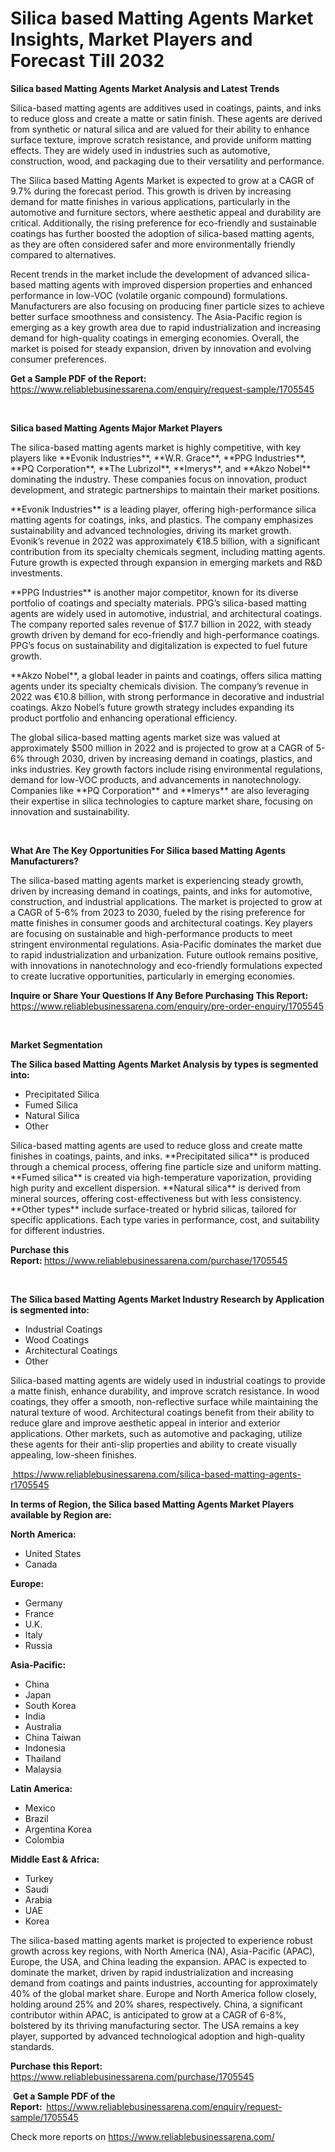 <p><h1>Silica based Matting Agents Market Insights, Market Players and Forecast Till 2032</h1></p><p><strong>Silica based Matting Agents Market Analysis and Latest Trends</strong></p>
<p><p>Silica-based matting agents are additives used in coatings, paints, and inks to reduce gloss and create a matte or satin finish. These agents are derived from synthetic or natural silica and are valued for their ability to enhance surface texture, improve scratch resistance, and provide uniform matting effects. They are widely used in industries such as automotive, construction, wood, and packaging due to their versatility and performance.</p><p>The Silica based Matting Agents Market is expected to grow at a CAGR of 9.7% during the forecast period. This growth is driven by increasing demand for matte finishes in various applications, particularly in the automotive and furniture sectors, where aesthetic appeal and durability are critical. Additionally, the rising preference for eco-friendly and sustainable coatings has further boosted the adoption of silica-based matting agents, as they are often considered safer and more environmentally friendly compared to alternatives.</p><p>Recent trends in the market include the development of advanced silica-based matting agents with improved dispersion properties and enhanced performance in low-VOC (volatile organic compound) formulations. Manufacturers are also focusing on producing finer particle sizes to achieve better surface smoothness and consistency. The Asia-Pacific region is emerging as a key growth area due to rapid industrialization and increasing demand for high-quality coatings in emerging economies. Overall, the market is poised for steady expansion, driven by innovation and evolving consumer preferences.</p></p>
<p><strong>Get a Sample PDF of the Report:&nbsp;</strong> <a href="https://www.reliablebusinessarena.com/enquiry/request-sample/1705545?utm_campaign=1143&utm_medium=2&utm_source=Github&utm_content=ia&utm_term=25012025&utm_id=silica-based-matting-agents">https://www.reliablebusinessarena.com/enquiry/request-sample/1705545</a></p>
<p>&nbsp;</p>
<p><strong>Silica based Matting Agents Major Market Players</strong></p>
<p><p>The silica-based matting agents market is highly competitive, with key players like **Evonik Industries**, **W.R. Grace**, **PPG Industries**, **PQ Corporation**, **The Lubrizol**, **Imerys**, and **Akzo Nobel** dominating the industry. These companies focus on innovation, product development, and strategic partnerships to maintain their market positions.</p><p>**Evonik Industries** is a leading player, offering high-performance silica matting agents for coatings, inks, and plastics. The company emphasizes sustainability and advanced technologies, driving its market growth. Evonik’s revenue in 2022 was approximately €18.5 billion, with a significant contribution from its specialty chemicals segment, including matting agents. Future growth is expected through expansion in emerging markets and R&D investments.</p><p>**PPG Industries** is another major competitor, known for its diverse portfolio of coatings and specialty materials. PPG’s silica-based matting agents are widely used in automotive, industrial, and architectural coatings. The company reported sales revenue of $17.7 billion in 2022, with steady growth driven by demand for eco-friendly and high-performance coatings. PPG’s focus on sustainability and digitalization is expected to fuel future growth.</p><p>**Akzo Nobel**, a global leader in paints and coatings, offers silica matting agents under its specialty chemicals division. The company’s revenue in 2022 was €10.8 billion, with strong performance in decorative and industrial coatings. Akzo Nobel’s future growth strategy includes expanding its product portfolio and enhancing operational efficiency.</p><p>The global silica-based matting agents market size was valued at approximately $500 million in 2022 and is projected to grow at a CAGR of 5-6% through 2030, driven by increasing demand in coatings, plastics, and inks industries. Key growth factors include rising environmental regulations, demand for low-VOC products, and advancements in nanotechnology. Companies like **PQ Corporation** and **Imerys** are also leveraging their expertise in silica technologies to capture market share, focusing on innovation and sustainability.</p></p>
<p>&nbsp;</p>
<p><strong>What Are The Key Opportunities For Silica based Matting Agents Manufacturers?</strong></p>
<p><p>The silica-based matting agents market is experiencing steady growth, driven by increasing demand in coatings, paints, and inks for automotive, construction, and industrial applications. The market is projected to grow at a CAGR of 5-6% from 2023 to 2030, fueled by the rising preference for matte finishes in consumer goods and architectural coatings. Key players are focusing on sustainable and high-performance products to meet stringent environmental regulations. Asia-Pacific dominates the market due to rapid industrialization and urbanization. Future outlook remains positive, with innovations in nanotechnology and eco-friendly formulations expected to create lucrative opportunities, particularly in emerging economies.</p></p>
<p><strong>Inquire or Share Your Questions If Any Before Purchasing This Report:</strong> <a href="https://www.reliablebusinessarena.com/enquiry/pre-order-enquiry/1705545?utm_campaign=1143&utm_medium=2&utm_source=Github&utm_content=ia&utm_term=25012025&utm_id=silica-based-matting-agents">https://www.reliablebusinessarena.com/enquiry/pre-order-enquiry/1705545</a></p>
<p>&nbsp;</p>
<p><strong>Market Segmentation</strong></p>
<p><strong>The Silica based Matting Agents Market Analysis by types is segmented into:</strong></p>
<p><ul><li>Precipitated Silica</li><li>Fumed Silica</li><li>Natural Silica</li><li>Other</li></ul></p>
<p><p>Silica-based matting agents are used to reduce gloss and create matte finishes in coatings, paints, and inks. **Precipitated silica** is produced through a chemical process, offering fine particle size and uniform matting. **Fumed silica** is created via high-temperature vaporization, providing high purity and excellent dispersion. **Natural silica** is derived from mineral sources, offering cost-effectiveness but with less consistency. **Other types** include surface-treated or hybrid silicas, tailored for specific applications. Each type varies in performance, cost, and suitability for different industries.</p></p>
<p><strong>Purchase this Report:&nbsp;</strong><a href="https://www.reliablebusinessarena.com/purchase/1705545?utm_campaign=1143&utm_medium=2&utm_source=Github&utm_content=ia&utm_term=25012025&utm_id=silica-based-matting-agents">https://www.reliablebusinessarena.com/purchase/1705545</a></p>
<p>&nbsp;</p>
<p><strong>The Silica based Matting Agents Market Industry Research by Application is segmented into:</strong></p>
<p><ul><li>Industrial Coatings</li><li>Wood Coatings</li><li>Architectural Coatings</li><li>Other</li></ul></p>
<p><p>Silica-based matting agents are widely used in industrial coatings to provide a matte finish, enhance durability, and improve scratch resistance. In wood coatings, they offer a smooth, non-reflective surface while maintaining the natural texture of wood. Architectural coatings benefit from their ability to reduce glare and improve aesthetic appeal in interior and exterior applications. Other markets, such as automotive and packaging, utilize these agents for their anti-slip properties and ability to create visually appealing, low-sheen finishes.</p></p>
<p><a href="https://www.reliablebusinessarena.com/silica-based-matting-agents-r1705545?utm_campaign=1143&utm_medium=2&utm_source=Github&utm_content=ia&utm_term=25012025&utm_id=silica-based-matting-agents">&nbsp;https://www.reliablebusinessarena.com/silica-based-matting-agents-r1705545</a></p>
<p><strong>In terms of Region, the Silica based Matting Agents Market Players available by Region are:</strong></p>
<p>
    <p> <strong> North America: </strong>
        <ul>
            <li>United States</li>
            <li>Canada</li>
        </ul>
        </p> 
    <p> <strong> Europe: </strong>
        <ul>
            <li>Germany</li>
            <li>France</li>
            <li>U.K.</li>
            <li>Italy</li>
            <li>Russia</li>
        </ul>
        </p> 
    <p> <strong> Asia-Pacific: </strong>
        <ul>
            <li>China</li>
            <li>Japan</li>
            <li>South Korea</li>
            <li>India</li>
            <li>Australia</li>
            <li>China Taiwan</li>
            <li>Indonesia</li>
            <li>Thailand</li>
            <li>Malaysia</li>
        </ul>
        </p> 
    <p> <strong> Latin America: </strong>
        <ul>
            <li>Mexico</li>
            <li>Brazil</li>
            <li>Argentina Korea</li>
            <li>Colombia</li>
        </ul>
        </p> 
    <p> <strong> Middle East & Africa: </strong>
        <ul>
            <li>Turkey</li>
            <li>Saudi</li>
            <li>Arabia</li>
            <li>UAE</li>
            <li>Korea</li>
        </ul>
    </p>
    </p>
<p><p>The silica-based matting agents market is projected to experience robust growth across key regions, with North America (NA), Asia-Pacific (APAC), Europe, the USA, and China leading the expansion. APAC is expected to dominate the market, driven by rapid industrialization and increasing demand from coatings and paints industries, accounting for approximately 40% of the global market share. Europe and North America follow closely, holding around 25% and 20% shares, respectively. China, a significant contributor within APAC, is anticipated to grow at a CAGR of 6-8%, bolstered by its thriving manufacturing sector. The USA remains a key player, supported by advanced technological adoption and high-quality standards.</p></p>
<p><strong>Purchase this Report: </strong><a href="https://www.reliablebusinessarena.com/purchase/1705545?utm_campaign=1143&utm_medium=2&utm_source=Github&utm_content=ia&utm_term=25012025&utm_id=silica-based-matting-agents">https://www.reliablebusinessarena.com/purchase/1705545</a></p>
<p>&nbsp;<strong>Get a Sample PDF of the Report:&nbsp;&nbsp;</strong><a href="https://www.reliablebusinessarena.com/enquiry/request-sample/1705545?utm_campaign=1143&utm_medium=2&utm_source=Github&utm_content=ia&utm_term=25012025&utm_id=silica-based-matting-agents">https://www.reliablebusinessarena.com/enquiry/request-sample/1705545</a></p>
<p><strong></strong></p>
<p>Check more reports on <a href="https://www.reliablebusinessarena.com/?utm_campaign=1143&utm_medium=2&utm_source=Github&utm_content=ia&utm_term=25012025&utm_id=silica-based-matting-agents">https://www.reliablebusinessarena.com/</a></p>